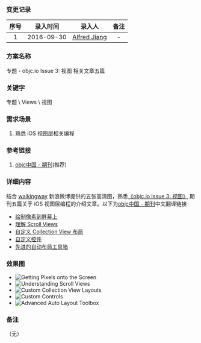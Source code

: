 ### 变更记录

| 序号 | 录入时间 | 录入人 | 备注 |
|:--------:|:--------:|:--------:|:--------:|
| 1 | 2016-09-30 | [Alfred Jiang](https://github.com/viktyz) | - |

### 方案名称

专题 - objc.io Issue 3: 视图 相关文章五篇

### 关键字

专题 \ Views \ 视图

### 需求场景

1. 熟悉 iOS 视图层相关编程

### 参考链接

1. [objc中国 - 期刊](https://www.objccn.io/issues/)(推荐)

### 详细内容

结合 [walkingway](http://weibo.com/p/1005051639057321/home?from=page_100505&mod=TAB&is_hot=1#place) 新浪微博提供的五张高清图，熟悉[《objc.io Issue 3: 视图》](https://www.objc.io/issues/3-views/) 期刊五篇关于 iOS 视图层编程的介绍文章。以下为[objc中国 - 期刊](https://www.objccn.io/issues/)中文翻译链接

* [绘制像素到屏幕上](https://www.objccn.io/issue-3-1/)
* [理解 Scroll Views](https://www.objccn.io/issue-3-2/)
* [自定义 Collection View 布局](https://www.objccn.io/issue-3-3/)
* [自定义控件](https://www.objccn.io/issue-3-4/)
* [先进的自动布局工具箱](https://www.objccn.io/issue-3-5/)

### 效果图

* ![Getting Pixels onto the Screen](Images/Image_00196_00001.jpeg)
* ![Understanding Scroll Views](Images/Image_00196_00002.jpeg)
* ![Custom Collection View Layouts](Images/Image_00196_00003.jpeg)
* ![Custom Controls](Images/Image_00196_00004.jpeg)
* ![Advanced Auto Layout Toolbox](Images/Image_00196_00005.jpeg)

### 备注
（无）